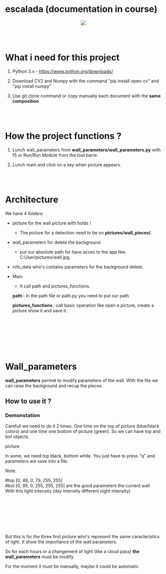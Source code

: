 # escalada (documentation in course)

<p align="center">

<img src = "https://user-images.githubusercontent.com/54853371/68062611-ba164500-fd0b-11e9-858f-2552375650ef.jpg" >

</p>

<br><br>

<h1>What i need for this project</h1>

1) Python 3.x - https://www.python.org/downloads/

2) Download CV2 and Numpy with the command "pip install open-cv" and "pip install numpy"

3) Use git clone command or copy manually each document with the <strong>same composition</strong>


<br><br>

<h1>How the project functions ?</h1>

1) Lunch wall_parameters from <strong>wall_parameters/wall_parameters.py</strong> with f5 or Run/Run Module from the tool barre.

2) Lunch main and click on a key when picture appears.


<br><br>

<h1>Architecture</h1>

We have 4 folders:
  
  - picture for the wall picture with holds ! 
  
      - The picture for a detection need to be on <strong>pictures/wall_pieces/</strong>.
  
  - wall_parameters for delete the background.

     - put our absolute path for have acces to the app like: C:User/pictures/wall.jpg.

  - info_data who's contains parameters for the background delete.


  - Main
    
    - It call path and pictures_functions.
    
    <strong>path :</strong> In the path file or path.py you need to put our path

    <strong>pictures_functions :</strong> call basic operation like open a picture, create a picture show it and save it.







<br><br><br><br><br><br>

<h1>Wall_parameters</h1>


<strong>wall_parameters</strong> permet to modify parameters of the wall. With the file we can raise the background and recup the pieces.



<h2>How to use it ?</h2>


<h3>Demonstation</h3>

Carefull we need to do it 2 times. One time on the top of picture (blue/black colors) and one time one bottom of picture (green). So we can have top and bot objects.

picture


In some, we need top black, bottom white. You just have to press "q" and parameters are save into a file.


Note: 

#top [0, 46, 0, 79, 255, 255] <br>
#bot [0, 95, 0, 255, 255, 255] are the good parameters the current wall. With this light intensity (day intensity different night intensity)







<br><br><br><br><br><br>

But this is for the three first picture who's represent the same caracteristics of light. It show the importance of the wall parameters.

So for each hours or a changement of light (like a cloud pass) <strong>the wall_parameters</strong> must be modify.

For the moment it must be manually, maybe it could be automatic.
